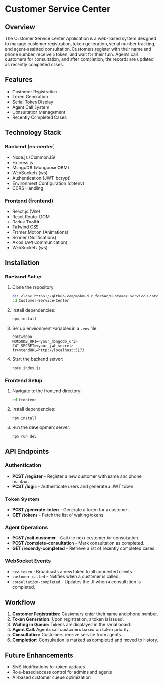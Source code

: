 
# Customer Service Center

## Overview

The Customer Service Center Application is a web-based system designed to manage customer registration, token generation, serial number tracking, and agent-assisted consultation. Customers register with their name and phone number, receive a token, and wait for their turn. Agents call customers for consultation, and after completion, the records are updated as recently completed cases.

## Features

-   Customer Registration
-   Token Generation
-   Serial Token Display
-   Agent Call System
-   Consultation Management
-   Recently Completed Cases

## Technology Stack

### Backend (cs-center)

-   Node.js (CommonJS)
-   Express.js
-   MongoDB (Mongoose ORM)
-   WebSockets (ws)
-   Authentication (JWT, bcrypt)
-   Environment Configuration (dotenv)
-   CORS Handling

### Frontend (frontend)

-   React.js (Vite)
-   React Router DOM
-   Redux Toolkit
-   Tailwind CSS
-   Framer Motion (Animations)
-   Sonner (Notifications)
-   Axios (API Communication)
-   WebSockets (ws)

## Installation

### Backend Setup

1.  Clone the repository:
    
    ```sh
    git clone https://github.com/mahmud-r-farhan/Customer-Service-Center
    cd Customer-Service-Center
    
    ```
    
2.  Install dependencies:
    
    ```sh
    npm install
    
    ```
    
3.  Set up environment variables in a `.env` file:
    
    ```env
    PORT=5000
    MONGODB_URI=<your_mongodb_uri>
    JWT_SECRET=<your_jwt_secret>
    frontendURL=http://localhost:5173
    
    ```
    
4.  Start the backend server:
    
    ```sh
    node index.js
    
    ```
    

### Frontend Setup

1.  Navigate to the frontend directory:
    
    ```sh
    cd frontend
    
    ```
    
2.  Install dependencies:
    
    ```sh
    npm install
    
    ```
    
3.  Run the development server:
    
    ```sh
    npm run dev
    
    ```
    

## API Endpoints

### Authentication

-   **POST /register** - Register a new customer with name and phone number.
-   **POST /login** - Authenticate users and generate a JWT token.

### Token System

-   **POST /generate-token** - Generate a token for a customer.
-   **GET /tokens** - Fetch the list of waiting tokens.

### Agent Operations

-   **POST /call-customer** - Call the next customer for consultation.
-   **POST /complete-consultation** - Mark consultation as completed.
-   **GET /recently-completed** - Retrieve a list of recently completed cases.

### WebSocket Events

-   `new-token` - Broadcasts a new token to all connected clients.
-   `customer-called` - Notifies when a customer is called.
-   `consultation-completed` - Updates the UI when a consultation is completed.

## Workflow

1.  **Customer Registration:** Customers enter their name and phone number.
2.  **Token Generation:** Upon registration, a token is issued.
3.  **Waiting in Queue:** Tokens are displayed in the serial board.
4.  **Agent Call:** Agents call customers based on token priority.
5.  **Consultation:** Customers receive service from agents.
6.  **Completion:** Consultation is marked as completed and moved to history.

## Future Enhancements

-   SMS Notifications for token updates
-   Role-based access control for admins and agents
-   AI-based customer queue optimization